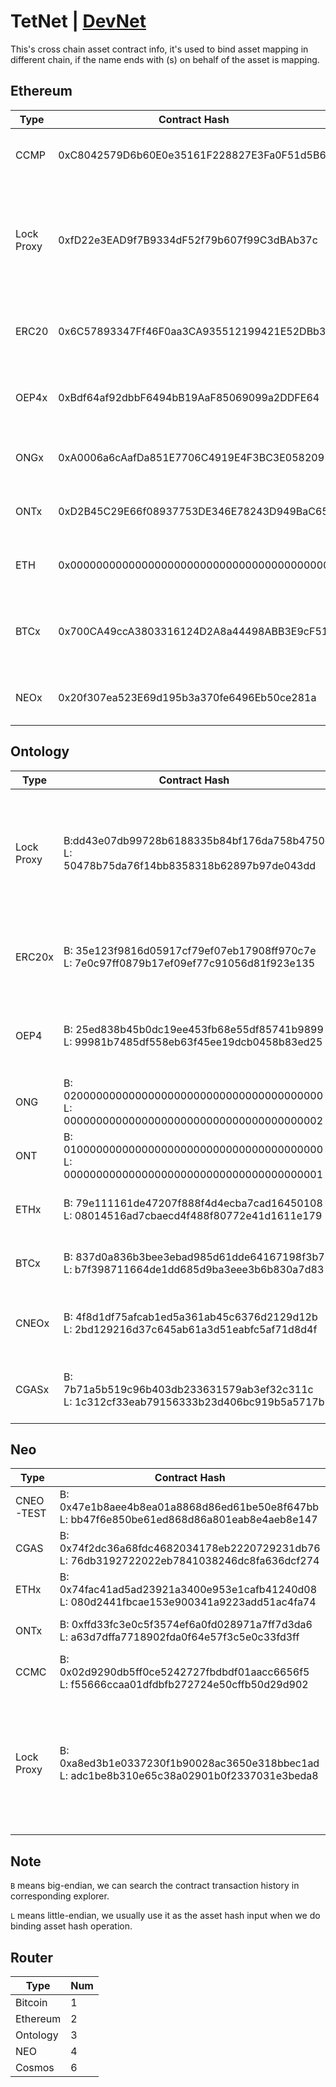 # TetNet | [DevNet](README_DevNet.md) 

This's cross chain asset contract info, it's used to bind asset mapping in different chain, if the name ends with (s) on behalf of the asset is mapping.

## Ethereum

Type | Contract Hash | Desc
---|---|---
CCMP | 0xC8042579D6b60E0e35161F228827E3Fa0F51d5B6 | Cross Chain Manager Proxy contract hash 
Lock Proxy | 0xfD22e3EAD9f7B9334dF52f79b607f99C3dBAb37c | The lock proxy bridge contract hash for asset not implementing the "lock" and "unlock" logic to do cross chain tx
ERC20 | 0x6C57893347Ff46F0aa3CA935512199421E52DBb3 | ERC20 template contract hash in Ethereum chain
OEP4x | 0xBdf64af92dbbF6494bB19AaF85069099a2DDFE64 | OEP4x template contract hash in Ethereum chain
ONGx | 0xA0006a6cAafDa851E7706C4919E4F3BC3E058209 | ONGx contract hash in Ethereum chain
ONTx | 0xD2B45C29E66f08937753DE346E78243D949BaC65 | ONTx contract hash in Ethereum chain
ETH | 0x0000000000000000000000000000000000000000 | The asset hash that we treat as the Ether asset
BTCx | 0x700CA49ccA3803316124D2A8a44498ABB3E9cF51 | Btcx contract hash corresponding with unique btc redeem script
NEOx | 0x20f307ea523E69d195b3a370fe6496Eb50ce281a | Neox contract hash in Ethereum chain

## Ontology

Type | Contract Hash | Desc
---|---|---
Lock Proxy | B:dd43e07db99728b6188335b84bf176da758b4750 </br> L: 50478b75da76f14bb8358318b62897b97de043dd | The bridge contract hash for asset not implementing the "lock" and "unlock" logic to do cross chain tx
ERC20x | B: 35e123f9816d05917cf79ef07eb17908ff970c7e </br> L: 7e0c97ff0879b17ef09ef77c91056d81f923e135 | ERC20 template contract hash in Ontology chain
OEP4 | B: 25ed838b45b0dc19ee453fb68e55df85741b9899 </br> L: 99981b7485df558eb63f45ee19dcb0458b83ed25 | OEP4 template contract hash in Ontology chain
ONG | B: 0200000000000000000000000000000000000000 </br> L: 0000000000000000000000000000000000000002 | ONG asset hash in Ontology chain
ONT | B: 0100000000000000000000000000000000000000 </br> L: 0000000000000000000000000000000000000001 | ONT asset hash in Ontology chain
ETHx | B: 79e111161de47207f888f4d4ecba7cad16450108 </br> L: 08014516ad7cbaecd4f488f80772e41d1611e179 | Ethx asset hash in Ontology chain
BTCx | B: 837d0a836b3bee3ebad985d61dde64167198f3b7 </br> L: b7f398711664de1dd685d9ba3eee3b6b830a7d83 |  Btcx contract hash in Ontology chain
CNEOx | B: 4f8d1df75afcab1ed5a361ab45c6376d2129d12b </br> L: 2bd129216d37c645ab61a3d51eabfc5af71d8d4f |  CNEOx contract hash in Ontology chain
CGASx | B: 7b71a5b519c96b403db233631579ab3ef32c311c </br> L: 1c312cf33eab79156333b23d406bc919b5a5717b | CGasx contract hash in Ontology chain
## Neo

Type | Contract Hash | Desc
---|---|---
CNEO-TEST | B: 0x47e1b8aee4b8ea01a8868d86ed61be50e8f647bb </br> L: bb47f6e850be61ed868d86a801eab8e4aeb8e147 | 
CGAS | B: 0x74f2dc36a68fdc4682034178eb2220729231db76 </br> L: 76db3192722022eb7841038246dc8fa636dcf274 |
ETHx | B: 0x74fac41ad5ad23921a3400e953e1cafb41240d08 </br> L: 080d2441fbcae153e900341a9223add51ac4fa74 | Eth asset hash in Neo chain
ONTx | B: 0xffd33fc3e0c5f3574ef6a0fd028971a7ff7d3da6 </br> L: a63d7dffa7718902fda0f64e57f3c5e0c33fd3ff | ONT asset hash in Neo chain
CCMC | B: 0x02d9290db5ff0ce5242727fbdbdf01aacc6656f5 </br> L: f55666ccaa01dfdbfb272724e50cffb50d29d902 | Cross Chain Manager Contract
Lock Proxy | B: 0xa8ed3b1e0337230f1b90028ac3650e318bbec1ad </br> L: adc1be8b310e65c38a02901b0f2337031e3beda8 | The lock proxy bridge contract hash for asset not implementing the "lock" and "unlock" logic to do cross chain tx


## Note 
`B` means big-endian, we can search the contract transaction history in corresponding explorer.

`L` means little-endian, we usually use it as the asset hash input when we do binding asset hash operation.


## Router
Type | Num
---|---
Bitcoin | 1
Ethereum | 2
Ontology | 3
NEO | 4
Cosmos | 6
